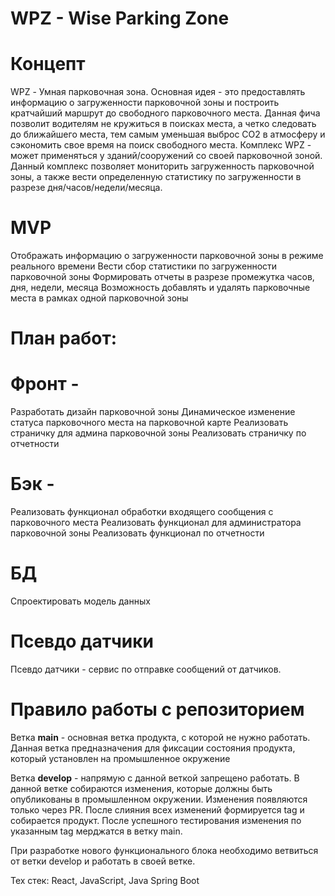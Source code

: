 # WPZ - Wise Parking Zone
# Концепт
WPZ - Умная парковочная зона. Основная идея - это предоставлять информацию о загруженности парковочной зоны и построить кратчайший маршрут до свободного парковочного места. Данная фича позволит водителям не кружиться в поисках места, а четко следовать до ближайшего места, тем самым уменьшая выброс CO2 в атмосферу и сэкономить свое время на поиск свободного места.
Комплекс WPZ - может применяться у зданий/сооружений со своей парковочной зоной. Данный комплекс позволяет мониторить загруженность парковочной зоны, а также вести определенную статистику по загруженности в разрезе дня/часов/недели/месяца.


# MVP
Отображать информацию о загруженности парковочной зоны в режиме реального времени
Вести сбор статистики по загруженности парковочной зоны
Формировать отчеты в разрезе промежутка часов, дня, недели, месяца
Возможность добавлять и удалять парковочные места в рамках одной парковочной зоны

# План работ:
# Фронт -
Разработать дизайн парковочной зоны
Динамическое изменение статуса парковочного места на парковочной карте
Реализовать страничку для админа парковочной зоны
Реализовать страничку по отчетности
# Бэк -
Реализовать функционал обработки входящего сообщения с парковочного места
Реализовать функционал для администратора парковочной зоны
Реализовать функционал по отчетности

# БД
Спроектировать модель данных

# Псевдо датчики
Псевдо датчики - сервис по отправке сообщений от датчиков.

# Правило работы с репозиторием
Ветка **main** - основная ветка продукта, с которой не нужно работать. Данная ветка предназначения для фиксации состояния продукта,
который установлен на промышленное окружение

Ветка **develop** - напрямую с данной веткой запрещено работать. В данной ветке собираются изменения, которые должны быть опубликованы
в промышленном окружении. Изменения появляются только через PR. После слияния всех изменений формируется tag и собирается продукт.
После успешного тестирования изменения по указанным tag мерджатся в ветку main.

При разработке нового функционального блока необходимо ветвиться от ветки develop и работать в своей ветке.

Тех стек: React, JavaScript, Java Spring Boot
